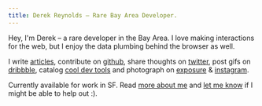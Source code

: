 ```yaml
---
title: Derek Reynolds – Rare Bay Area Developer.
---
```


Hey, I'm Derek – a rare developer in the Bay Area.
I love making interactions for the web, but I enjoy the
data plumbing behind the browser as well.

I write [articles][articles], contribute on [github][github],
share thoughts on [twitter][twitter], post gifs on [dribbble][dribbble],
catalog [cool dev tools][drktools] and photograph on
[exposure][exposure] & [instagram][instagram].

Currently available for work in SF.
Read [more about me][resume] and [let me know][contact]
if I might be able to help out :).

[articles]: /articles (Articles on drk.es)
[resume]: /resume (Derek's Resume)
[contact]: /contact (Contact Derek)
[github]: https://github.com/derekr (derekr on Github)
[twitter]: https://twitter.com/drk (drk on Twitter)
[dribbble]: http://dribbble.com/derek (derek on Dribbble)
[drktools]: http://drktools.tumblr.com (drktools)
[exposure]: https://ddrrkk.exposure.co (ddrrkk on Exposure)
[instagram]: http://instagram.com/derekr (derekr on Instagram)
